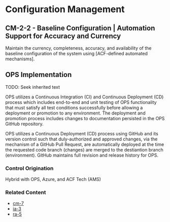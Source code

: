 # Configuration Management
## CM-2-2 - Baseline Configuration | Automation Support for Accuracy and Currency

Maintain the currency, completeness, accuracy, and availability of the baseline configuration of the system using [ACF-defined automated mechanisms].

## OPS Implementation

TODO: Seek inherited text

OPS utilizes a Continuous Integration (CI) and Continuous Deployment (CD) process which includes end-to-end and unit testing of OPS functionality that must satisfy all test conditions successfully before allowing a deployment or promotion to any environment. The deployment and promotion process includes changes to documentation persisted in the OPS GitHub repository.

OPS utilizes a Continuous Deployment (CD) process using GitHub  and its version control such that duly-authorized and approved changes, via the mechanism of a GitHub Pull Request, are automatically deployed at the time the requested code branch (changes) are merged to the destiantion branch (environment). GitHub maintains full revision and release history for OPS.

### Control Origination

Hybrid with OPS, Azure, and ACF Tech (AMS)

### Related Content

* [cm-7](../cm-07/index.md)
* [ia-3](../ia-03/index.md)
* [ra-5](../ra-05/index.md)
